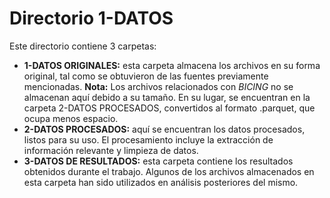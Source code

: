 # Directorio 1-DATOS

Este directorio contiene 3 carpetas:

* **1-DATOS ORIGINALES:** esta carpeta almacena los archivos en su forma original, tal como se obtuvieron de las fuentes previamente mencionadas. **Nota:** Los archivos relacionados con *BICING* no se almacenan aquí debido a su tamaño. En su lugar, se encuentran en la carpeta 2-DATOS PROCESADOS, convertidos al formato .parquet, que ocupa menos espacio.
* **2-DATOS PROCESADOS:** aquí se encuentran los datos procesados, listos para su uso. El procesamiento incluye la extracción de información relevante y limpieza de datos.
* **3-DATOS DE RESULTADOS:** esta carpeta contiene los resultados obtenidos durante el trabajo. Algunos de los archivos almacenados en esta carpeta han sido utilizados en análisis posteriores del mismo.
